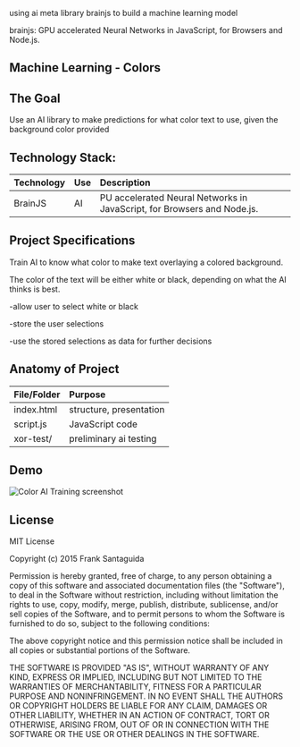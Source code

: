 using ai meta library brainjs to build a machine learning model


brainjs: GPU accelerated Neural Networks in JavaScript, for Browsers and Node.js.

## Machine Learning - Colors

## The Goal
Use an AI library to make predictions for what color text to use, given the background color provided

## Technology Stack:


| Technology    	| Use           	  | Description     										  |
| :------------------|:-------------------| :----------------										  |
| BrainJS 			| AI     | PU accelerated Neural Networks in JavaScript, for Browsers and Node.js.


## Project Specifications
Train AI to know what color to make text overlaying a colored background.

The color of the text will be either white or black, depending on what the AI thinks is best.

-allow user to select white or black

-store the user selections

-use the stored selections as data for further decisions

## Anatomy of Project


| File/Folder    	| Purpose           	  |
| :------------------|:-------------------|
| index.html	 			| structure, presentation     |
| script.js		 			| JavaScript code|
| xor-test/		 			| preliminary ai testing    |


## Demo

![Color AI Training screenshot](https://github.com/fjs138/machine-learning-colors/color-ai.gif)

## License
MIT License

Copyright (c) 2015 Frank Santaguida

Permission is hereby granted, free of charge, to any person obtaining a copy
of this software and associated documentation files (the "Software"), to deal
in the Software without restriction, including without limitation the rights
to use, copy, modify, merge, publish, distribute, sublicense, and/or sell
copies of the Software, and to permit persons to whom the Software is
furnished to do so, subject to the following conditions:

The above copyright notice and this permission notice shall be included in all
copies or substantial portions of the Software.

THE SOFTWARE IS PROVIDED "AS IS", WITHOUT WARRANTY OF ANY KIND, EXPRESS OR
IMPLIED, INCLUDING BUT NOT LIMITED TO THE WARRANTIES OF MERCHANTABILITY,
FITNESS FOR A PARTICULAR PURPOSE AND NONINFRINGEMENT. IN NO EVENT SHALL THE
AUTHORS OR COPYRIGHT HOLDERS BE LIABLE FOR ANY CLAIM, DAMAGES OR OTHER
LIABILITY, WHETHER IN AN ACTION OF CONTRACT, TORT OR OTHERWISE, ARISING FROM,
OUT OF OR IN CONNECTION WITH THE SOFTWARE OR THE USE OR OTHER DEALINGS IN THE
SOFTWARE.